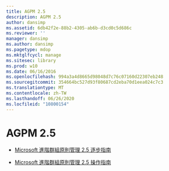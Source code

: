 ```yaml
---
title: AGPM 2.5
description: AGPM 2.5
author: dansimp
ms.assetid: 6db42f2e-88b2-4305-ab6b-d3cd0c5d686c
ms.reviewer: ''
manager: dansimp
ms.author: dansimp
ms.pagetype: mdop
ms.mktglfcycl: manage
ms.sitesec: library
ms.prod: w10
ms.date: 06/16/2016
ms.openlocfilehash: 994a3a4d8665d98048d7c76c07160d22307eb248
ms.sourcegitcommit: 354664bc527d93f80687cd2eba70d1eea024c7c3
ms.translationtype: MT
ms.contentlocale: zh-TW
ms.lasthandoff: 06/26/2020
ms.locfileid: "10800154"
---
```

# AGPM 2.5


-   [Microsoft 進階群組原則管理 2.5 逐步指南](step-by-step-guide-for-microsoft-advanced-group-policy-management-25.md)

-   [Microsoft 進階群組原則管理 2.5 操作指南](operations-guide-for-microsoft-advanced-group-policy-management-25.md)

 

 





